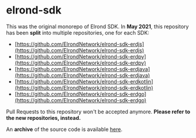 # elrond-sdk

This was the original monorepo of Elrond SDK. In **May 2021**, this repository has been **split** into multiple repositories, one for each SDK:

- [https://github.com/ElrondNetwork/elrond-sdk-erdjs](https://github.com/ElrondNetwork/elrond-sdk-erdjs)
- [https://github.com/ElrondNetwork/elrond-sdk-erdpy](https://github.com/ElrondNetwork/elrond-sdk-erdpy)
- [https://github.com/ElrondNetwork/elrond-sdk-erdjava](https://github.com/ElrondNetwork/elrond-sdk-erdjava)
- [https://github.com/ElrondNetwork/elrond-sdk-erdkotlin](https://github.com/ElrondNetwork/elrond-sdk-erdkotlin)
- [https://github.com/ElrondNetwork/elrond-sdk-erdgo](https://github.com/ElrondNetwork/elrond-sdk-erdgo)

Pull Requests to this repository won't be accepted anymore. **Please refer to the new repositories, instead.**

An **archive** of the source code is available [here](https://github.com/ElrondNetwork/elrond-sdk/tree/archive).
